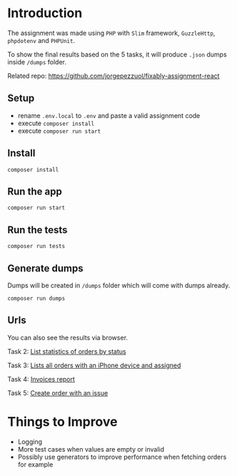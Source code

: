 # Introduction

The assignment was made using `PHP` with `Slim` framework, `GuzzleHttp`, `phpdotenv` and `PHPUnit`.

To show the final results based on the 5 tasks, it will produce `.json` dumps inside `/dumps` folder.

Related repo: https://github.com/jorgepezzuol/fixably-assignment-react

## Setup

- rename `.env.local` to `.env` and paste a valid assignment code
- execute `composer install`
- execute `composer run start`

## Install

    composer install

## Run the app

    composer run start

## Run the tests

    composer run tests

## Generate dumps

Dumps will be created in `/dumps` folder which will come with dumps already.

    composer run dumps

## Urls

You can also see the results via browser.

Task 2: [List statistics of orders by status](http://localhost:8888/orders)

Task 3: [Lists all orders with an iPhone device and assigned](http://localhost:8888/orders/assigned)

Task 4: [Invoices report](http://localhost:8888/orders/create/issue)

Task 5: [Create order with an issue](http://localhost:8888/reports)

# Things to Improve

- Logging
- More test cases when values are empty or invalid
- Possibly use generators to improve performance when fetching orders for example
